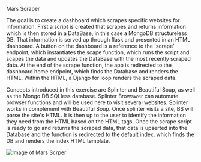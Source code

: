 Mars Scraper

The goal is to create a dashboard which scrapes specific websites for information. First a script is created that scrapes and returns information which is then stored in a DataBase, in this case a MongoDB structureless DB. That information is served up through flask and presented in an HTML dashboard. A button on the dashboard is a reference to the 'scrape' endpoint, which instantiates the scape function, which runs the script and scapes the data and updates the DataBase with the most recently scraped data. At the end of the scrape function, the app is redirected to the dashboard home endpoint, which finds the Database and renders the HTML. Within the HTML, a Django for loop renders the scraped data.


Concepts introduced in this exercise are Splinter and Beautiful Soup, as well as the Mongo DB SQLless database.  Splinter Browswer can automate browser functions and will be used here to visit several websites. Splinter works in complement with Beautiful Soup. Once splinter visits a site, BS will parse the site's HTML. It is then up to the user to identify the information they need from the HTML based on the HTML tags. Once the scrape script is ready to go and returns the scraped data, that data is upserted into the Database and the function is redirected to the default index, which finds the DB and renders the index HTML template.


![Image of Mars Scrper](C:\Users\chris\OneDrive\Desktop\m2m.PNG)

